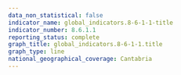 ```yaml
---
data_non_statistical: false
indicator_name: global_indicators.8-6-1-1-title
indicator_number: 8.6.1.1
reporting_status: complete
graph_title: global_indicators.8-6-1-1.title
graph_type: line
national_geographical_coverage: Cantabria
---
```


